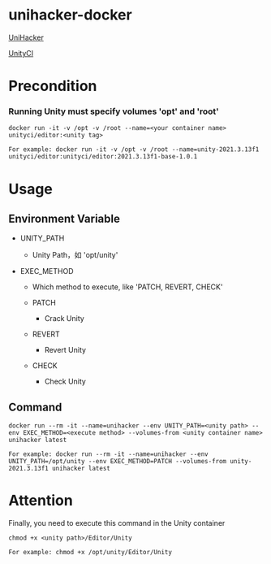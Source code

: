 # unihacker-docker

[UniHacker](https://github.com/tylearymf/UniHacker)

[UnityCI](https://hub.docker.com/r/unityci/editor)

# Precondition

### Running Unity must specify volumes 'opt' and 'root'

```
docker run -it -v /opt -v /root --name=<your container name> unityci/editor:<unity tag>

For example: docker run -it -v /opt -v /root --name=unity-2021.3.13f1 unityci/editor:unityci/editor:2021.3.13f1-base-1.0.1
```

# Usage

## Environment Variable

* UNITY_PATH

  * Unity Path，如 'opt/unity'

* EXEC_METHOD

  * Which method to execute, like 'PATCH, REVERT, CHECK'

  * PATCH
    * Crack Unity

  * REVERT
    * Revert Unity

  * CHECK
    * Check Unity

## Command

```
docker run --rm -it --name=unihacker --env UNITY_PATH=<unity path> --env EXEC_METHOD=<execute method> --volumes-from <unity container name> unihacker latest

For example: docker run --rm -it --name=unihacker --env UNITY_PATH=/opt/unity --env EXEC_METHOD=PATCH --volumes-from unity-2021.3.13f1 unihacker latest
```

# Attention

Finally, you need to execute this command in the Unity container

```
chmod +x <unity path>/Editor/Unity

For example: chmod +x /opt/unity/Editor/Unity
```



